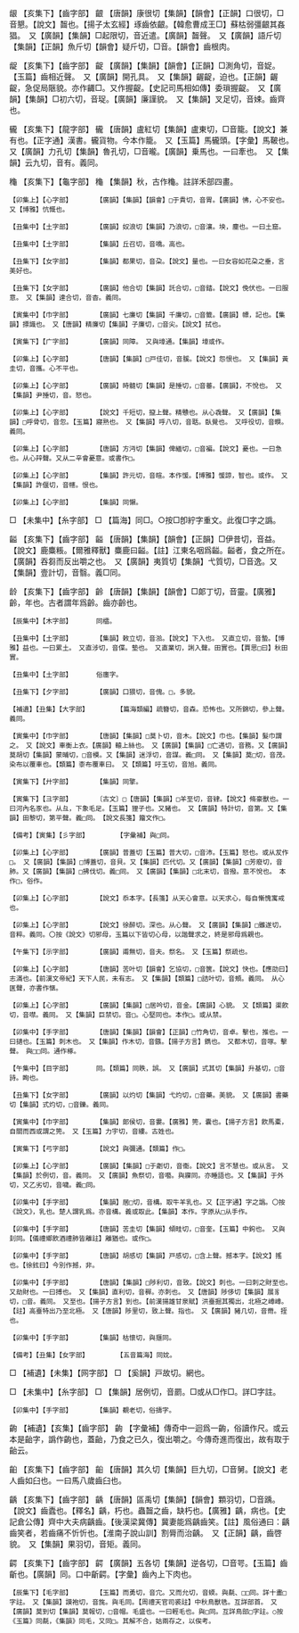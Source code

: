 <!-- { "loadSidebar": true } -->
龈	【亥集下】【齒字部】	齦	【唐韻】康很切【集韻】【韻會】【正韻】口很切，□音懇。【說文】齧也。【揚子太玄經】琢齒依齦。【韓愈曹成王□】蘇枯弱彊齦其姦猖。　又【廣韻】【集韻】□起限切，音近遣。【廣韻】齧聲。　又【廣韻】語斤切【集韻】【正韻】魚斤切【韻會】疑斤切，□音。【韻會】齒根肉。

龊	【亥集下】【齒字部】	齪	【廣韻】【集韻】【韻會】【正韻】□測角切，音娖。【玉篇】齒相近聲。　又【廣韻】開孔具。　又【集韻】齷齪，迫也。【正韻】齷齪，急促局陿貌。亦作齱□。又作握齪。【史記司馬相如傳】委瑣握齪。　又【廣韻】【集韻】□初六切，音珿。【廣韻】廉謹貌。　又【集韻】叉足切，音娕。齒齊也。

龓	【亥集下】【龍字部】	龓	【唐韻】盧紅切【集韻】盧東切，□音籠。【說文】兼有也。【正字通】漢書。龓貨物。今本作籠。　又【玉篇】馬龓頭。【字彙】馬鞁也。　又【廣韻】力孔切【集韻】魯孔切，□音曨。【廣韻】乗馬也。一曰牽也。　又【集韻】云九切，音有。義同。

龝	【亥集下】【龜字部】	龝	【集韻】秋，古作龝。註詳禾部四畫。

	【卯集上】【心字部】		【廣韻】【集韻】【韻會】□于貴切，音胃。【廣韻】怫，心不安也。　又【博雅】忼慨也。

	【丑集中】【土字部】		【廣韻】奴浪切【集韻】乃浪切，□音瀼。坱，塵也。一曰土窟。

	【丑集中】【土字部】		【集韻】丘召切，音嘺。高也。

	【丑集下】【女字部】		【集韻】都果切，音朶。【說文】量也。一曰女容如花朶之垂，言美好也。

	【丑集下】【女字部】		【廣韻】他合切【集韻】託合切，□音錔。【說文】俛伏也。一曰服意。　又【集韻】達合切，音杳。義同。

	【寅集中】【巾字部】		【廣韻】七廉切【集韻】千廉切，□音籤。【廣韻】幖，記也。【集韻】摽識也。　又【唐韻】精廉切【集韻】子廉切，□音尖。【說文】拭也。

	【寅集下】【广字部】		【廣韻】同障。　又與墇通。【集韻】墇或作。

	【卯集上】【心字部】		【唐韻】【集韻】□戸佳切，音膎。【說文】怨恨也。　又【集韻】黃圭切，音攜。心不平也。

	【卯集上】【心字部】		【廣韻】時髓切【集韻】是捶切，□音菙。【廣韻】，不悅也。　又【集韻】尹捶切，音。怒也。

	【卯集上】【心字部】		【說文】千短切，攛上聲。精戇也。从心毳聲。　又【廣韻】【集韻】□呼骨切，音忽。【玉篇】寢熟也。　又【集韻】呼八切，音聒。臥覺也。　又呼役切，音瞁。義同。

	【卯集上】【心字部】		【唐韻】方沔切【集韻】俾緬切，□音褊。【說文】憂也。一曰急也。从心辡聲。又从二辛會憂意。或書作□。

	【卯集上】【心字部】		【集韻】許元切，音暄。本作愋。【博雅】愋諒，智也。或作。　又【集韻】許偃切，音幰。恨也。

	【卯集上】【心字部】		【集韻】同懶。

□	【未集中】【糸字部】	□	【篇海】同□。○按□卽紵字重文。此復□字之譌。

齸	【亥集下】【齒字部】	齸	【唐韻】【集韻】【韻會】【正韻】□伊昔切，音益。【說文】鹿麋粻。【爾雅釋獸】麋鹿曰齸。【註】江東名咽爲齸。齸者，食之所在。【廣韻】吞芻而反出嚼之也。　又【廣韻】夷質切【集韻】弋質切，□音逸。又【集韻】壹計切，音翳。義□同。

龄	【亥集下】【齒字部】	齡	【唐韻】【集韻】【韻會】□郞丁切，音靈。【廣雅】齡，年也。古者謂年爲齡。齒亦齡也。

	【辰集中】【木字部】		同櫺。

	【丑集中】【土字部】		【集韻】敕立切，音湁。【說文】下入也。　又直立切，音蟄。【博雅】益也。一曰累土。　又直涉切，音偞。墊也。　又直業切，誗入聲。田實也。【賈思□曰】秋田實。

	【丑集中】【土字部】		俗廛字。

	【丑集下】【夕字部】		【廣韻】口猥切，音傀。□，多貌。

	【補遺】【丑集】【大字部】		【篇海類編】疏簪切，音森。恐怖也。又所錦切，參上聲。義同。

	【寅集中】【巾字部】		【唐韻】【集韻】□莫卜切，音木。【說文】巾也。【集韻】髮巾謂之。　又【說文】車衡上衣。【廣韻】轅上絲也。　又【廣韻】【集韻】□亡遇切，音務。又【廣韻】莫胡切【集韻】蒙晡切，□音模。又【集韻】迷浮切，音謀。義□同。　又【集韻】莫□切，音茂。染布以覆車也。【類篇】桼布覆車曰。　又【類篇】吁玉切，音旭。義同。

	【寅集下】【廾字部】		【集韻】同擎。

	【寅集下】【彐字部】		〔古文〕□【唐韻】【集韻】□羊至切，音肄。【說文】脩豪獸也。一曰河內名豕也。从彑，下象毛足。【玉篇】狸子也。又豬也。　又【廣韻】特計切，音第。又【集韻】田黎切，第平聲。義□同。　【說文長箋】籀文作□。

	【備考】【寅集】【彡字部】		【字彙補】與□同。

	【卯集上】【心字部】		【廣韻】普蓋切【玉篇】普大切，□音沛。【玉篇】怒也。或从犮作□。　又【廣韻】【集韻】□博蓋切，音貝。又【集韻】匹代切。又【廣韻】【集韻】□芳廢切，音肺。又【廣韻】【集韻】□拂伐切。義□同。　又【廣韻】【集韻】□北末切，音撥。意不悅也。　本作□，俗作。

	【卯集上】【心字部】		【說文】忝本字。【長箋】从天心會意。以天求心，每自慚愧寓戒也。

	【卯集上】【心字部】		【說文】徐醉切。深也。从心聲。　又【廣韻】【集韻】□雖遂切，音粹。義同。〇按《說文》切邪母，玉篇以下皆切心母，以諧聲求之，終是邪母爲親也。

	【午集下】【示字部】		【廣韻】甫無切，音夫。祭名。　又【玉篇】祭疏也。

	【卯集上】【心字部】		【唐韻】苦叶切【韻會】乞協切，□音篋。【說文】快也。【應劭曰】志滿也。【前漢文帝紀】天下人民，未有志。　又【集韻】【類篇】□詰叶切，音頰。義同。　从心匧聲，亦書作愜。

	【卯集上】【心字部】		【廣韻】【集韻】□居吟切，音金。【廣韻】心貌。　又【類篇】渠飮切，音噤。義同。　又【集韻】巨禁切。音□。心堅同也。本作□。或从禁。

	【卯集中】【手字部】		【唐韻】【集韻】【韻會】【正韻】□竹角切，音卓。擊也，推也。一曰擿也。【玉篇】刺木也。　又【集韻】作木切，音鏃。【揚子方言】鐫也。　又都木切，音啄。擊聲。　與□□同。通作椓。

	【午集中】【目字部】		同。【類篇】同眣，誤。　又【廣韻】式其切【集韻】升基切，□音詩。眴也。

	【丑集下】【女字部】		【廣韻】以灼切【集韻】弋灼切，□音藥。美貌。　又【廣韻】書藥切【集韻】式灼切，□音鑠。義同。

	【寅集中】【巾字部】		【集韻】郞侯切，音婁。【廣雅】篼，囊也。【揚子方言】飮馬橐，自關而西或謂之篼。　又【玉篇】力宇切，音縷。古姓也。

	【寅集下】【弓字部】		【說文】與彌通。【類篇】作□。

	【卯集上】【心字部】		【廣韻】【集韻】□于劌切，音衞。【說文】言不慧也。或从言。　又【集韻】於例切，音。義同。　又【廣韻】魚祭切，音囈。與寱同。亦睡語也。又【集韻】于外切，又乙劣切，音噦。義□同。

	【卯集中】【手字部】		【集韻】居□切，音構。取牛羊乳也。又【正字通】字之譌。〇按《說文》，乳也。楚人謂乳爲。亦音構。義或取此。【集韻】本作。字原从□从手作。

	【卯集中】【手字部】		【唐韻】苦圭切【集韻】傾畦切，□音奎。【玉篇】中鉤也。　又與刲同。【儀禮鄉飲酒禮肺皆離註】離猶也。或作□。

	【卯集中】【手字部】		【唐韻】胡感切【集韻】戸感切，□含上聲。撼本字。【說文】搖也。【徐鉉曰】今別作撼，非。

	【卯集中】【手字部】		【唐韻】【集韻】□陟利切，音致。【說文】刺也。一曰刺之財至也。　又劫財也。一曰搏也。　又【集韻】直利切，音稺。亦刺也。　又【唐韻】陟侈切【集韻】展豸切，□音。義同。　又至也。【揚子方言】到也。【前漢揚雄甘泉賦】洪臺掘其獨出，北極之嶟嶟。【註】高臺特出乃至北極。　又【唐韻】陟里切，致上聲。指也。　又【廣韻】豬几切，音黹。挃也。

	【卯集中】【手字部】		【集韻】枯懷切，與擓同。

	【備考】【丑集】【女字部】		【五音篇海】同妉。

□	【補遺】【未集】【网字部】	□	【奚韻】戸故切。網也。

□	【未集中】【糸字部】	□	【集韻】居例切，音罽。□或从□作□。詳□字註。

	【卯集中】【手字部】		【集韻】覩老切，俗擣字。

齣	【補遺】【亥集】【齒字部】	齣	【字彙補】傳奇中一迴爲一齣，俗讀作尺。或云本是齝字，譌作齣也，蓋齝，乃食之已久，復出嚼之。今傳奇進而復出，故有取于齝云。

齨	【亥集下】【齒字部】	齨	【唐韻】其久切【集韻】巨九切，□音舅。【說文】老人齒如臼也。一曰馬八歲齒臼也。

齲	【亥集下】【齒字部】	齲	【唐韻】區禹切【集韻】【韻會】顆羽切，□音踽。【說文】齒蠹也。【釋名】齲，朽也。蟲齧之齒，缺朽也。【廣雅】齲，病也。【史記倉公傳】齊中大夫病齲齒。【後漢梁冀傳】冀妻能爲齲齒笑。【註】風俗通曰：齲齒笑者，若齒痛不忻忻也。【淮南子說山訓】割脣而治齲。　又【正韻】齲，齒啓貌。　又【集韻】果羽切，音矩。義同。

齶	【亥集下】【齒字部】	齶	【廣韻】五各切【集韻】逆各切，□音咢。【玉篇】齒齗也。【廣韻】同。口中齗齶。【字彙】齒內上下肉也。

	【辰集下】【毛字部】		【玉篇】而勇切，音宂。又而允切，音蝡。與氄、□□同。詳十畫□字註。　又【集韻】謨袍切，音旄。與毛同。【周禮天官司裘註】中秋鳥獸毨。互詳部首。　又【廣韻】莫到切【集韻】莫報切，□音帽。毛盛也。一曰輕毛也。與□同。互詳鳥部□字註。○按《玉篇》同氄，《集韻》同毛，又同□。其解不合，姑兩存之，以俟考。

